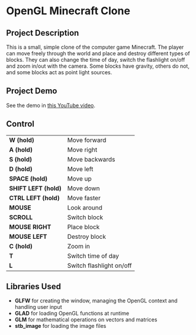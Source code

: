 # OpenGL Minecraft Clone

## Project Description
This is a small, simple clone of the computer game Minecraft. The player can move freely through the world and place and destroy different types of blocks. They can also change the time of day, switch the flashlight on/off and zoom in/out with the camera. Some blocks have gravity, others do not, and some blocks act as point light sources.

## Project Demo
See the demo in [this YouTube video](https://youtu.be/MroHjSN1UJs).

## Control
<table>
    <tr>
        <td><b>W (hold)</b></td>
        <td>Move forward</td>
    </tr>
    <tr>
        <td><b>A (hold)</b></td>
        <td>Move right</td>
    </tr>
    <tr>
        <td><b>S (hold)</b></td>
        <td>Move backwards</td>
    </tr>
    <tr>
        <td><b>D (hold)</b></td>
        <td>Move left</td>
    </tr>
    <tr>
        <td><b>SPACE (hold)</b></td>
        <td>Move up</td>
    </tr>
    <tr>
        <td><b>SHIFT LEFT (hold)</b></td>
        <td>Move down</td>
    </tr>
    <tr>
        <td><b>CTRL LEFT (hold)</b></td>
        <td>Move faster</td>
    </tr>
    <tr>
        <td><b>MOUSE</b></td>
        <td>Look around</td>
    </tr>
    <tr>
        <td><b>SCROLL</b></td>
        <td>Switch block</td>
    </tr>
    <tr>
        <td><b>MOUSE RIGHT</b></td>
        <td>Place block</td>
    </tr>
    <tr>
        <td><b>MOUSE LEFT</b></td>
        <td>Destroy block</td>
    </tr>
    <tr>
        <td><b>C (hold)</b></td>
        <td>Zoom in</td>
    </tr>
    <tr>
        <td><b>T</b></td>
        <td>Switch time of day</td>
    </tr>
    <tr>
        <td><b>L</b></td>
        <td>Switch flashlight on/off</td>
    </tr>
</table>

## Libraries Used
- **GLFW** for creating the window, managing the OpenGL context and handling user input
- **GLAD** for loading OpenGL functions at runtime
- **GLM** for mathematical operations on vectors and matrices
- **stb_image** for loading the image files